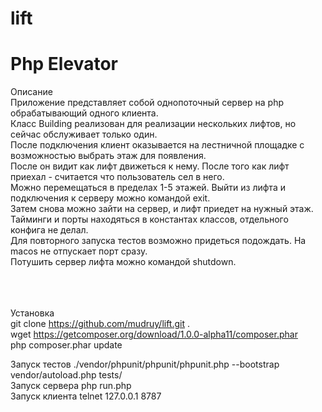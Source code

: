 # lift
Php Elevator
=====
Описание<br />
Приложение представляет собой однопоточный сервер на php обрабатывающий одного клиента.<br />
Класс Building реализован для реализации нескольких лифтов, но сейчас обслуживает только один.<br />
После подключения клиент оказывается на лестничной площадке с возможностью выбрать этаж для появления.<br />
После он видит как лифт движеться к нему. После того как лифт приехал - считается что пользователь сел в него.<br />
Можно перемещаться в пределах 1-5 этажей. Выйти из лифта и подключения к серверу можно командой exit.<br />
Затем снова можно зайти на сервер, и лифт приедет на нужный этаж. <br />
Тайминги и порты находяться в константах классов, отдельного конфига не делал.<br />
Для повторного запуска тестов возможно придеться подождать. На macos не отпускает порт сразу.<br />
Потушить сервер лифта можно командой shutdown.<br />
<br />
<br />
<br />

Установка<br />
git clone https://github.com/mudruy/lift.git .<br />
wget https://getcomposer.org/download/1.0.0-alpha11/composer.phar<br />
php composer.phar update<br />

Запуск тестов ./vendor/phpunit/phpunit/phpunit.php --bootstrap vendor/autoload.php tests/<br />
Запуск сервера php run.php<br />
Запуск клиента telnet 127.0.0.1 8787<br />


